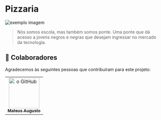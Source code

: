 # Pizzaria

<img src="https://noticiasdemogi.com.br/wp-content/uploads/2019/09/01-massa-pizza-1024x683.png" alt="exemplo imagem">

>  Nós somos escola, mas também somos ponte. Uma ponte que dá acesso a jovens negros e negras que desejam ingressar no mercado da tecnologia.

## 🤝 Colaboradores

Agradecemos às seguintes pessoas que contribuíram para este projeto:

<table>
  <tr>
    <td align="center">
      <a href="#">
        <img src="https://i.pinimg.com/736x/a0/fd/24/a0fd243fc8a65b1618cfa58701cd5078.jpg" width="100px;" alt="o GitHub"/><br>
        <sub>
          <b>Mateus Augusto</b>
        </sub>
      </a>
    </td>
  </tr>
</table>
